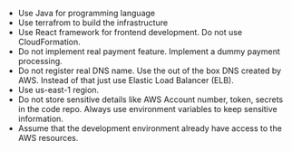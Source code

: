 
- Use Java for programming language
- Use terrafrom to build the infrastructure
- Use React framework for frontend development. Do not use CloudFormation. 
- Do not implement real payment feature. Implement a dummy payment processing. 
- Do not register real DNS name. Use the out of the box DNS created by AWS. Instead of that just use Elastic Load Balancer (ELB).
- Use us-east-1 region.
- Do not store sensitive details like AWS Account number, token, secrets in the code repo. Always use environment variables to keep sensitive information. 
- Assume that the development environment already have access to the AWS resources.